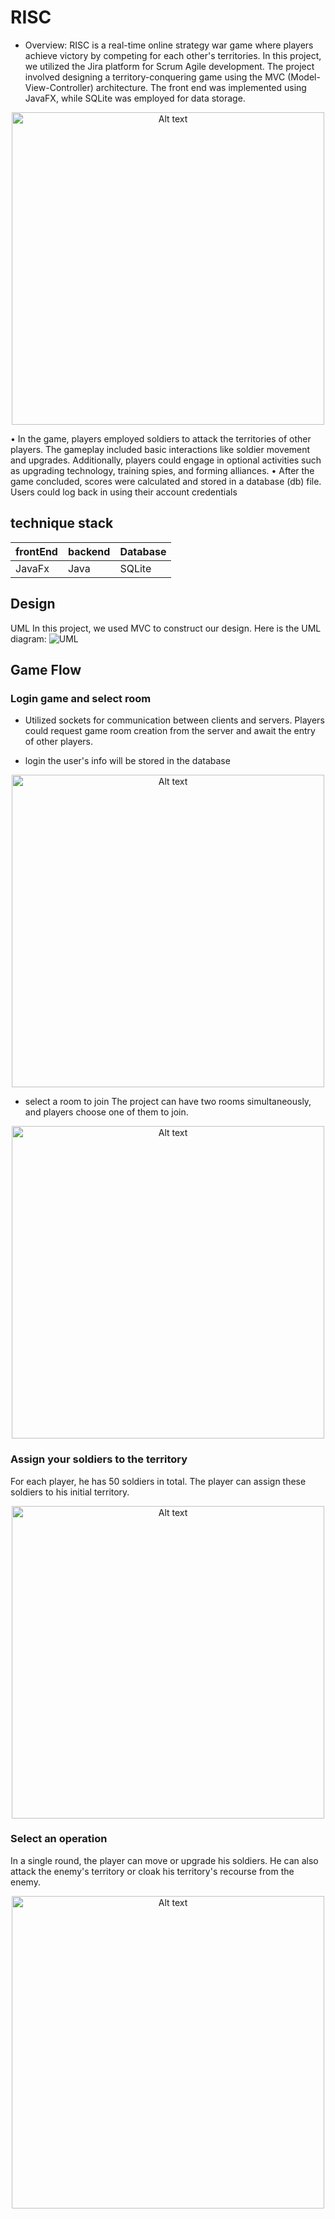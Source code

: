 # RISC

- Overview: RISC is a real-time online strategy war game where players achieve victory by competing for each other's territories. In this project, we utilized the Jira platform for Scrum Agile development. The project involved designing a territory-conquering game using the MVC (Model-View-Controller) architecture. The front end was implemented using JavaFX, while SQLite was employed for data storage.


<div align="center">
      <img src="/image/screenshot.png" alt="Alt text" width="500"/>    
</div>


• In the game, players employed soldiers to attack the territories of other players. The gameplay included basic interactions 
like soldier movement and upgrades. Additionally, players could engage in optional activities such as upgrading 
technology, training spies, and forming alliances.
• After the game concluded, scores were calculated and stored in a database (db) file. Users could log back in using their 
account credentials






## technique stack

| frontEnd | backend | Database | 
| -------- | -------| ---------- |
| JavaFx | Java | SQLite |


## Design
UML
In this project, we used MVC to construct our design. Here is the UML diagram:
![UML](image/651UML.png)

## Game Flow

### Login game and select room
- Utilized sockets for communication between clients and servers. Players could request game room creation from the 
server and await the entry of other players.

- login
the user's info will be stored in the database
<div align="center">
    <img src="/image/login.png" alt="Alt text" width="500"/>
</div>

- select a room to join
The project can have two rooms simultaneously, and players choose one of them to join.
<div align="center">
<img src="/image/selectroom.png" alt="Alt text" width="500"/>
</div>

### Assign your soldiers to the territory
For each player, he has 50 soldiers in total. The player can assign these soldiers to his initial territory.
<div align="center">
<img src="/image/assignmentsoldiers.png" alt="Alt text" width="500"/>
</div>


### Select an operation
In a single round, the player can move or upgrade his soldiers. He can also attack the enemy's territory or cloak his territory's recourse from the enemy.
<div align="center">
<img src="/image/operationpage.png" alt="Alt text" width="500"/>
</div>


